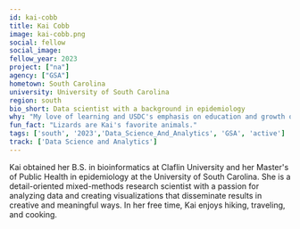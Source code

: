 ```yaml
---
id: kai-cobb
title: Kai Cobb
image: kai-cobb.png
social: fellow
social_image:
fellow_year: 2023
project: ["na"]
agency: ["GSA"]
hometown: South Carolina 
university: University of South Carolina
region: south
bio_short: Data scientist with a background in epidemiology
why: "My love of learning and USDC's emphasis on education and growth of technical skills inspired me to join the program."
fun_fact: "Lizards are Kai's favorite animals."
tags: ['south', '2023','Data_Science_And_Analytics', 'GSA', 'active']
track: ['Data Science and Analytics']
---
```


Kai obtained her B.S. in bioinformatics at Claflin University and her Master's of Public Health in epidemiology at the University of South Carolina. She is a detail-oriented mixed-methods research scientist with a passion for analyzing data and creating visualizations that disseminate results in creative and meaningful ways. In her free time, Kai enjoys hiking, traveling, and cooking.
